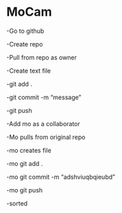# MoCam
-Go to github

-Create repo

-Pull from repo as owner

-Create text file

-git add .

-git commit -m “message”

-git push

-Add mo as a collaborator

-Mo pulls from original repo

-mo creates file

-mo git add .

-mo git commit -m “adshviuqbqieubd”

-mo git push

-sorted
